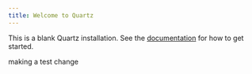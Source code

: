 ```yaml
---
title: Welcome to Quartz
---
```


This is a blank Quartz installation.
See the [documentation](https://quartz.jzhao.xyz) for how to get started.



making a test change
